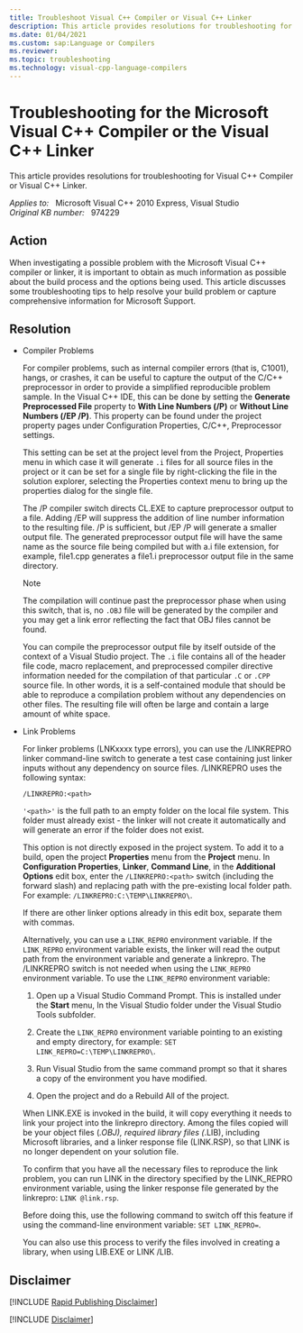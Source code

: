 ```yaml
---
title: Troubleshoot Visual C++ Compiler or Visual C++ Linker
description: This article provides resolutions for troubleshooting for Visual C++ Compiler or Visual C++ Linker.
ms.date: 01/04/2021
ms.custom: sap:Language or Compilers
ms.reviewer: 
ms.topic: troubleshooting
ms.technology: visual-cpp-language-compilers
---
```

# Troubleshooting for the Microsoft Visual C++ Compiler or the Visual C++ Linker

This article provides resolutions for troubleshooting for Visual C++ Compiler or Visual C++ Linker.

_Applies to:_ &nbsp; Microsoft Visual C++ 2010 Express, Visual Studio  
_Original KB number:_ &nbsp; 974229

## Action

When investigating a possible problem with the Microsoft Visual C++ compiler or linker, it is important to obtain as much information as possible about the build process and the options being used. This article discusses some troubleshooting tips to help resolve your build problem or capture comprehensive information for Microsoft Support.

## Resolution

- Compiler Problems

    For compiler problems, such as internal compiler errors (that is, C1001), hangs, or crashes, it can be useful to capture the output of the C/C++ preprocessor in order to provide a simplified reproducible problem sample. In the Visual C++ IDE, this can be done by setting the **Generate Preprocessed File** property to **With Line Numbers (/P)** or **Without Line Numbers (/EP /P)**. This property can be found under the project property pages under Configuration Properties, C/C++, Preprocessor settings.

    This setting can be set at the project level from the Project, Properties menu in which case it will generate `.i` files for all source files in the project or it can be set for a single file by right-clicking the file in the solution explorer, selecting the Properties context menu to bring up the properties dialog for the single file.

    The /P compiler switch directs CL.EXE to capture preprocessor output to a file. Adding /EP will suppress the addition of line number information to the resulting file. /P is sufficient, but /EP /P will generate a smaller output file. The generated preprocessor output file will have the same name as the source file being compiled but with a.i file extension, for example, file1.cpp generates a file1.i preprocessor output file in the same directory.

    > [!NOTE]
    > The compilation will continue past the preprocessor phase when using this switch, that is, no `.OBJ` file will be generated by the compiler and you may get a link error reflecting the fact that OBJ files cannot be found.

    You can compile the preprocessor output file by itself outside of the context of a Visual Studio project. The `.i` file contains all of the header file code, macro replacement, and preprocessed compiler directive information needed for the compilation of that particular `.C` or `.CPP` source file. In other words, it is a self-contained module that should be able to reproduce a compilation problem without any dependencies on other files. The resulting file will often be large and contain a large amount of white space.

- Link Problems

    For linker problems (LNKxxxx type errors), you can use the /LINKREPRO linker command-line switch to generate a test case containing just linker inputs without any dependency on source files. /LINKREPRO uses the following syntax:

    `/LINKREPRO:<path>`

    `'<path>'` is the full path to an empty folder on the local file system. This folder must already exist - the linker will not create it automatically and will generate an error if the folder does not exist.

    This option is not directly exposed in the project system. To add it to a build, open the project **Properties** menu from the **Project** menu. In **Configuration Properties**, **Linker**, **Command Line**, in the **Additional Options** edit box, enter the `/LINKREPRO:<path>` switch (including the forward slash) and replacing path with the pre-existing local folder path. For example: `/LINKREPRO:C:\TEMP\LINKREPRO\`.

    If there are other linker options already in this edit box, separate them with commas.

    Alternatively, you can use a `LINK_REPRO` environment variable. If the `LINK_REPRO` environment variable exists, the linker will read the output path from the environment variable and generate a linkrepro. The /LINKREPRO switch is not needed when using the `LINK_REPRO` environment variable. To use the `LINK_REPRO` environment variable:

    1. Open up a Visual Studio Command Prompt. This is installed under the **Start** menu, In the Visual Studio folder under the Visual Studio Tools subfolder.

    1. Create the `LINK_REPRO` environment variable pointing to an existing and empty directory, for example: `SET LINK_REPRO=C:\TEMP\LINKREPRO\`.

    1. Run Visual Studio from the same command prompt so that it shares a copy of the environment you have modified.

    1. Open the project and do a Rebuild All of the project.

    When LINK.EXE is invoked in the build, it will copy everything it needs to link your project into the linkrepro directory. Among the files copied will be your object files (*.OBJ), required library files (*.LIB), including Microsoft libraries, and a linker response file (LINK.RSP), so that LINK is no longer dependent on your solution file.

    To confirm that you have all the necessary files to reproduce the link problem, you can run LINK in the directory specified by the LINK_REPRO environment variable, using the linker response file generated by the linkrepro: `LINK @link.rsp`.

    Before doing this, use the following command to switch off this feature if using the command-line environment variable: `SET LINK_REPRO=`.

    You can also use this process to verify the files involved in creating a library, when using LIB.EXE or LINK /LIB.

## Disclaimer

[!INCLUDE [Rapid Publishing Disclaimer](../includes/rapid-publishing-disclaimer.md)]

[!INCLUDE [Disclaimer](../includes/publishing-disclaimer.md)]
